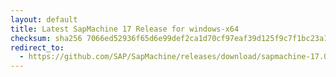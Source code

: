 ```yaml
---
layout: default
title: Latest SapMachine 17 Release for windows-x64
checksum: sha256 7066ed52936f65d6e99def2ca1d70cf97eaf39d125f9c7f1bc23a1ff2303d468
redirect_to:
  - https://github.com/SAP/SapMachine/releases/download/sapmachine-17.0.9/sapmachine-jdk-17.0.9_windows-x64_bin.zip
---
```

